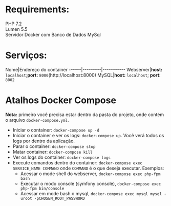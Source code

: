 # Requirements: #
PHP 7.2<br>
Lumen 5.5<br>
Servidor Docker com Banco de Dados MySql<br>

# Serviços: #
Nome|Endereço do container
------|---------|-----------
Webserver|**host:** `localhost`;**port:** `8000`(http://localhost:8000)
MySQL|**host:** `localhost`; **port:** `8002`

# Atalhos Docker Compose #
**Nota:** primeiro você precisa estar dentro da pasta do projeto, onde contém o arquivo `docker-compose.yml`.
* Iniciar o container: `docker-compose up -d` 
* Iniciar o container e ver os logs: `docker-compose up`. Você verá todos os logs por dentro da aplicação.
* Parar o container: `docker-compose stop`
* Matar container: `docker-compose kill`
* Ver os logs do container: `docker-compose logs`
* Execute comandos dentro do container: `docker-compose exec SERVICE_NAME COMMAND` onde `COMMAND` é o que deseja executar. Exemplos:
    * Acessar o mode shell do webserver, `docker-compose exec php-fpm bash`
    * Executar o modo console (symfony console), `docker-compose exec php-fpm bin/console`
    * Acessar em mode bash o mysql, `docker-compose exec mysql mysql -uroot -pCHOSEN_ROOT_PASSWORD`

